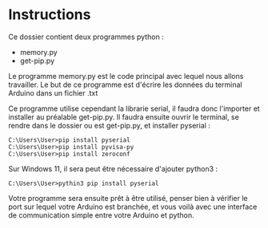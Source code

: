 
# Instructions

Ce dossier contient deux programmes python :
- memory.py
- get-pip.py

Le programme memory.py est le code principal avec lequel nous allons travailler. Le but de ce programme est d'écrire les données du terminal Arduino dans un fichier .txt

Ce programme utilise cependant la librarie serial, il faudra donc l'importer et installer au préalable get-pip.py.
Il faudra ensuite ouvrir le terminal, se rendre dans le dossier ou est get-pip.py, et installer pyserial :
```
C:\Users\User>pip install pyserial
C:\Users\User>pip install pyvisa-py
C:\Users\User>pip install zeroconf
```
Sur Windows 11, il sera peut être nécessaire d'ajouter python3 :
```
C:\Users\User>pythin3 pip install pyserial 
```
Votre programme sera ensuite prêt à être utilisé, penser bien à vérifier le port sur lequel votre Arduino est branchée, et vous voilà avec une interface de communication simple entre votre Arduino et python. 
